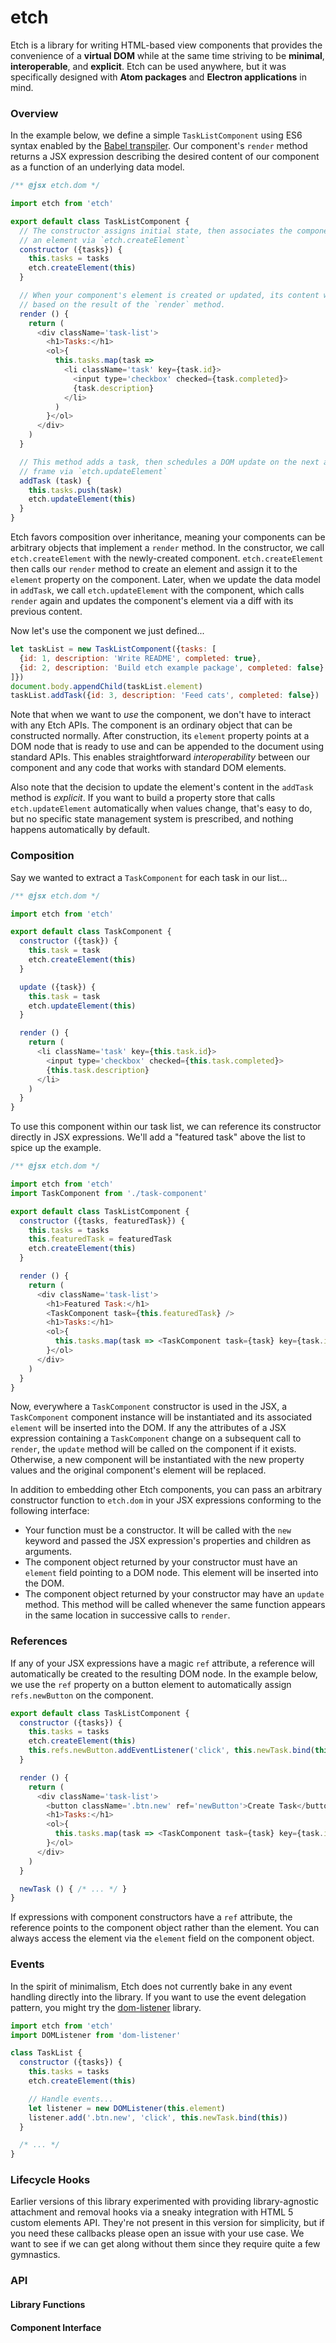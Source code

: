 # etch

Etch is a library for writing HTML-based view components that provides the convenience of a **virtual DOM** while at the same time striving to be **minimal**, **interoperable**, and **explicit**. Etch can be used anywhere, but it was specifically designed with **Atom packages** and **Electron applications** in mind.

### Overview

In the example below, we define a simple `TaskListComponent` using ES6 syntax enabled by the [Babel transpiler][babel]. Our component's `render` method returns a JSX expression describing the desired content of our component as a function of an underlying data model.

```js
/** @jsx etch.dom */

import etch from 'etch'

export default class TaskListComponent {
  // The constructor assigns initial state, then associates the component with
  // an element via `etch.createElement`
  constructor ({tasks}) {
    this.tasks = tasks
    etch.createElement(this)
  }

  // When your component's element is created or updated, its content will be
  // based on the result of the `render` method.
  render () {
    return (
      <div className='task-list'>
        <h1>Tasks:</h1>
        <ol>{
          this.tasks.map(task =>
            <li className='task' key={task.id}>
              <input type='checkbox' checked={task.completed}>
              {task.description}
            </li>
          )
        }</ol>
      </div>
    )
  }

  // This method adds a task, then schedules a DOM update on the next animation
  // frame via `etch.updateElement`
  addTask (task) {
    this.tasks.push(task)
    etch.updateElement(this)
  }
}
```

Etch favors composition over inheritance, meaning your components can be arbitrary objects that implement a `render` method. In the constructor, we call `etch.createElement` with the newly-created component. `etch.createElement` then calls our `render` method to create an element and assign it to the `element` property on the component. Later, when we update the data model in `addTask`, we call `etch.updateElement` with the component, which calls `render` again and updates the component's element via a diff with its previous content.

Now let's use the component we just defined...

```js
let taskList = new TaskListComponent({tasks: [
  {id: 1, description: 'Write README', completed: true},
  {id: 2, description: 'Build etch example package', completed: false}  
]})
document.body.appendChild(taskList.element)
taskList.addTask({id: 3, description: 'Feed cats', completed: false})
```

Note that when we want to *use* the component, we don't have to interact with any Etch APIs. The component is an ordinary object that can be constructed normally. After construction, its `element` property points at a DOM node that is ready to use and can be appended to the document using standard APIs. This enables straightforward *interoperability* between our component and any code that works with standard DOM elements.

Also note that the decision to update the element's content in the `addTask` method is *explicit*. If you want to build a property store that calls `etch.updateElement` automatically when values change, that's easy to do, but no specific state management system is prescribed, and nothing happens automatically by default.

### Composition

Say we wanted to extract a `TaskComponent` for each task in our list...

```js
/** @jsx etch.dom */

import etch from 'etch'

export default class TaskComponent {
  constructor ({task}) {
    this.task = task
    etch.createElement(this)
  }

  update ({task}) {
    this.task = task
    etch.updateElement(this)
  }

  render () {
    return (
      <li className='task' key={this.task.id}>
        <input type='checkbox' checked={this.task.completed}>
        {this.task.description}
      </li>
    )
  }
}
```

To use this component within our task list, we can reference its constructor directly in JSX expressions. We'll add a "featured task" above the list to spice up the example.

```js
/** @jsx etch.dom */

import etch from 'etch'
import TaskComponent from './task-component'

export default class TaskListComponent {
  constructor ({tasks, featuredTask}) {
    this.tasks = tasks
    this.featuredTask = featuredTask
    etch.createElement(this)
  }

  render () {
    return (
      <div className='task-list'>
        <h1>Featured Task:</h1>
        <TaskComponent task={this.featuredTask} />
        <h1>Tasks:</h1>
        <ol>{
          this.tasks.map(task => <TaskComponent task={task} key={task.id} />)
        }</ol>
      </div>
    )
  }
}
```

Now, everywhere a `TaskComponent` constructor is used in the JSX, a `TaskComponent` component instance will be instantiated and its associated `element` will be inserted into the DOM. If any the attributes of a JSX expression containing a `TaskComponent` change on a subsequent call to `render`, the `update` method will be called on the component if it exists. Otherwise, a new component will be instantiated with the new property values and the original component's element will be replaced.

In addition to embedding other Etch components, you can pass an arbitrary constructor function to `etch.dom` in your JSX expressions conforming to the following interface:

* Your function must be a constructor. It will be called with the `new` keyword and passed the JSX expression's properties and children as arguments.
* The component object returned by your constructor must have an `element` field pointing to a DOM node. This element will be inserted into the DOM.
* The component object returned by your constructor may have an `update` method. This method will be called whenever the same function appears in the same location in successive calls to `render`.

### References

If any of your JSX expressions have a magic `ref` attribute, a reference will automatically be created to the resulting DOM node. In the example below, we use the `ref` property on a button element to automatically assign `refs.newButton` on the component.

```js
export default class TaskListComponent {
  constructor ({tasks}) {
    this.tasks = tasks
    etch.createElement(this)
    this.refs.newButton.addEventListener('click', this.newTask.bind(this))
  }

  render () {
    return (
      <div className='task-list'>
        <button className='.btn.new' ref='newButton'>Create Task</button>
        <h1>Tasks:</h1>
        <ol>{
          this.tasks.map(task => <TaskComponent task={task} key={task.id} />)
        }</ol>
      </div>
    )
  }

  newTask () { /* ... */ }
}
```

If expressions with component constructors have a `ref` attribute, the reference points to the component object rather than the element. You can always access the element via the `element` field on the component object.

### Events

In the spirit of minimalism, Etch does not currently bake in any event handling directly into the library. If you want to use the event delegation pattern, you might try the [dom-listener][dom-listener] library.

```js
import etch from 'etch'
import DOMListener from 'dom-listener'

class TaskList {
  constructor ({tasks}) {
    this.tasks = tasks
    etch.createElement(this)

    // Handle events...
    let listener = new DOMListener(this.element)
    listener.add('.btn.new', 'click', this.newTask.bind(this))
  }

  /* ... */
}
```

### Lifecycle Hooks

Earlier versions of this library experimented with providing library-agnostic attachment and removal hooks via a sneaky integration with HTML 5 custom elements API. They're not present in this version for simplicity, but if you need these callbacks please open an issue with your use case. We want to see if we can get along without them since they require quite a few gymnastics.

### API

#### Library Functions

#### Component Interface


[babel]: https://babeljs.io/
[dom-listener]: https://github.com/atom/dom-listener
